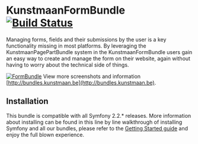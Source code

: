 # KunstmaanFormBundle [![Build Status](https://travis-ci.org/Kunstmaan/KunstmaanFormBundle.png?branch=master)](http://travis-ci.org/Kunstmaan/KunstmaanFormBundle)

Managing forms, fields and their submissions by the user is a key functionality missing in most platforms. By leveraging the KunstmaanPagePartBundle system in the KunstmaanFormBundle users gain an easy way to create and manage the form on their website, again without having to worry about the technical side of things.

[![FormBundle](http://bundles.kunstmaan.be/bundles/kunstmaankunstmaanbundles/img/features/form.png)](http://bundles.kunstmaan.be)
View more screenshots and information [http://bundles.kunstmaan.be](http://bundles.kunstmaan.be).

## Installation

This bundle is compatible with all Symfony 2.2.* releases. More information about installing can be found in this line by line walkthrough of installing Symfony and all our bundles, please refer to the [Getting Started guide](http://bundles.kunstmaan.be/doc/01_GettingStarted.html) and enjoy the full blown experience.
